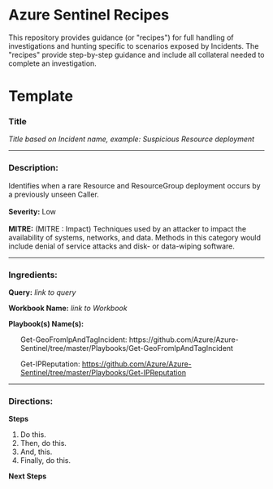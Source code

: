 # Azure Sentinel Recipes
This repository provides guidance (or "recipes") for full handling of investigations and hunting specific to scenarios exposed by Incidents. The "recipes" provide step-by-step guidance and include all collateral needed to complete an investigation.

<h1>Template</h1>

<h3><b>Title</b></h3> <i>Title based on Incident name, example: Suspicious Resource deployment</i>

<hr>
<h3><b>Description:</b></h3> 
Identifies when a rare Resource and ResourceGroup deployment occurs by a previously unseen Caller.
<br><br>
<b>Severity:</b> Low
<br><br>
<b>MITRE:</b> <link> (MITRE : Impact) Techniques used by an attacker to impact the availability of systems, networks, and data. Methods in this category would include denial of service attacks and disk- or data-wiping software.
<hr>
<h3><b>Ingredients:</b></h3> 

<b>Query:</b> <i>link to query</i>

<b>Workbook Name:</b> <i>link to Workbook</i>

<b>Playbook(s) Name(s):</b> 
<ol>
Get-GeoFromIpAndTagIncident: https://github.com/Azure/Azure-Sentinel/tree/master/Playbooks/Get-GeoFromIpAndTagIncident
	
Get-IPReputation:  https://github.com/Azure/Azure-Sentinel/tree/master/Playbooks/Get-IPReputation
	</ol>
<hr>
<h3><b>Directions:</b></h3> 

<b>Steps</b>
<ol>
	<li>Do this.</li>
	<li>Then, do this.</li>
	<li>And, this.</li>
	<li>Finally, do this.</li>
</ol>

<b>Next Steps</b>
